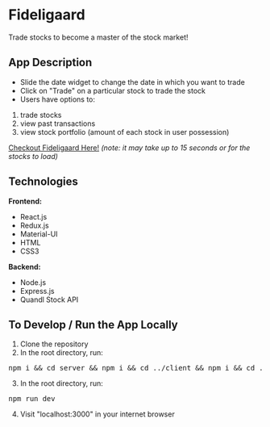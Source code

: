 # Fideligaard

Trade stocks to become a master of the stock market!

## App Description

* Slide the date widget to change the date in which you want to trade
* Click on "Trade" on a particular stock to trade the stock
* Users have options to:
<ol>
  <li>trade stocks</li>
  <li>view past transactions</li>
  <li>view stock portfolio (amount of each stock in user possession)</li>
</ol>


[Checkout Fideligaard Here!](https://fideligaard-app.herokuapp.com)
<i>(note: it may take up to 15 seconds or for the stocks to load)</i>

## Technologies

<strong>Frontend:</strong>
* React.js
* Redux.js
* Material-UI
* HTML
* CSS3

<strong>Backend:</strong>
* Node.js
* Express.js
* Quandl Stock API


## To Develop / Run the App Locally
1. Clone the repository
2. In the root directory, run:
<pre>npm i && cd server && npm i && cd ../client && npm i && cd ..</pre>
3. In the root directory, run:
<pre>npm run dev</pre>
4. Visit "localhost:3000" in your internet browser
